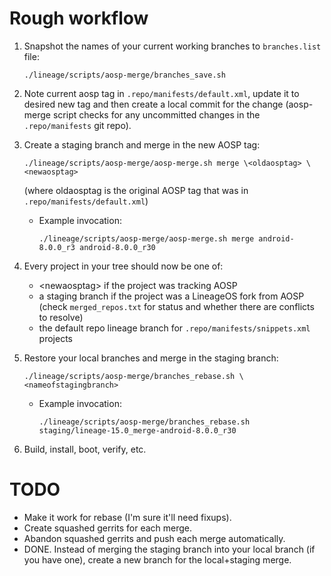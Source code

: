 # Rough workflow

1. Snapshot the names of your current working branches to `branches.list` file:

       ./lineage/scripts/aosp-merge/branches_save.sh

2. Note current aosp tag in `.repo/manifests/default.xml`, update it to desired new tag and then create a local commit for the change (aosp-merge script checks for any uncommitted changes in the `.repo/manifests` git repo).
3. Create a staging branch and merge in the new AOSP tag:

       ./lineage/scripts/aosp-merge/aosp-merge.sh merge \<oldaosptag> \<newaosptag>
   (where oldaosptag is the original AOSP tag that was in `.repo/manifests/default.xml`)
   * Example invocation:

         ./lineage/scripts/aosp-merge/aosp-merge.sh merge android-8.0.0_r3 android-8.0.0_r30

4. Every project in your tree should now be one of:
   * \<newaosptag> if the project was tracking AOSP
   * a staging branch if the project was a LineageOS fork from AOSP (check `merged_repos.txt` for status and whether there are conflicts to resolve)
   * the default repo lineage branch for `.repo/manifests/snippets.xml` projects
5. Restore your local branches and merge in the staging branch:

       ./lineage/scripts/aosp-merge/branches_rebase.sh \<nameofstagingbranch>
   * Example invocation:

         ./lineage/scripts/aosp-merge/branches_rebase.sh staging/lineage-15.0_merge-android-8.0.0_r30
6. Build, install, boot, verify, etc.

# TODO

* Make it work for rebase (I'm sure it'll need fixups).
* Create squashed gerrits for each merge.
* Abandon squashed gerrits and push each merge automatically.
* DONE. Instead of merging the staging branch into your local branch (if you have one), create a new branch for the local+staging merge.
